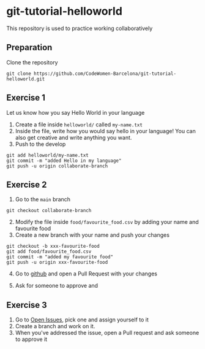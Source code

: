 # git-tutorial-helloworld

This repository is used to practice working collaboratively
## Preparation
Clone the repository

```
git clone https://github.com/CodeWomen-Barcelona/git-tutorial-helloworld.git
```

## Exercise 1 

Let us know how you say Hello World in your language

1. Create a file inside `helloworld/` called `my-name.txt` 
2. Inside the file, write how you would say hello in your language! You can also get creative and write anything you want.
3. Push to the develop

```
git add helloworld/my-name.txt
git commit -m "added Hello in my language"
git push -u origin collaborate-branch
```


## Exercise 2

1. Go to the `main` branch 

```
git checkout collaborate-branch
```
2. Modify the file inside `food/favourite_food.csv` by adding your name and favourite food
3. Create a new branch with your name and push your changes
```
git checkout -b xxx-favourite-food
git add food/favourite_food.csv
git commit -m "added my favourite food"
git push -u origin xxx-favourite-food
```
4. Go to [github](https://github.com/CodeWomen-Barcelona/git-tutorial-helloworld) and open a Pull Request with your changes

5. Ask for someone to approve and 

## Exercise 3

1. Go to [Open Issues](https://github.com/CodeWomen-Barcelona/git-tutorial-helloworld/issues), pick one and assign yourself to it
2. Create a branch and work on it.
3. When you've addressed the issue, open a Pull request and ask someone to approve it
